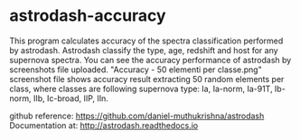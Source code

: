 # astrodash-accuracy

This program calculates accuracy of the spectra classification performed by astrodash.
Astrodash classify the type, age, redshift and host for any supernova spectra.
You can see the accuracy performance of astrodash by screenshots file uploaded.
"Accuracy - 50 elementi per classe.png" screenshot file shows accuracy result extracting 50 random elements per class,
where classes are following supernova type: Ia, Ia-norm, Ia-91T, Ib-norm, IIb, Ic-broad, IIP, IIn.

github reference: https://github.com/daniel-muthukrishna/astrodash  
Documentation at: http://astrodash.readthedocs.io
